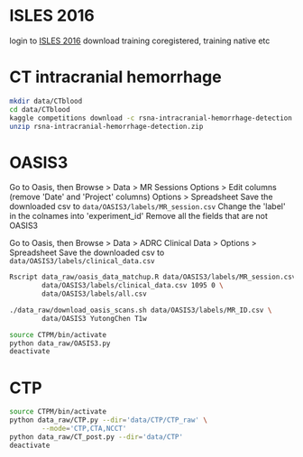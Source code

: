 # ISLES 2016
login to [ISLES 2016](https://www.smir.ch/ISLES/Start2016)
download training coregistered, training native etc

# CT intracranial hemorrhage
```bash
mkdir data/CTblood
cd data/CTblood
kaggle competitions download -c rsna-intracranial-hemorrhage-detection
unzip rsna-intracranial-hemorrhage-detection.zip
```

# OASIS3
Go to Oasis, then Browse > Data > MR Sessions 
Options > Edit columns (remove 'Date' and 'Project' columns)
Options > Spreadsheet
Save the downloaded csv to `data/OASIS3/labels/MR_session.csv`
Change the 'label' in the colnames into 'experiment_id'
Remove all the fields that are not OASIS3

Go to Oasis, then Browse > Data > ADRC Clinical Data > Options > Spreadsheet
Save the downloaded csv to `data/OASIS3/labels/clinical_data.csv`


```bash
Rscript data_raw/oasis_data_matchup.R data/OASIS3/labels/MR_session.csv \
        data/OASIS3/labels/clinical_data.csv 1095 0 \
        data/OASIS3/labels/all.csv

./data_raw/download_oasis_scans.sh data/OASIS3/labels/MR_ID.csv \
        data/OASIS3 YutongChen T1w

source CTPM/bin/activate
python data_raw/OASIS3.py
deactivate
```

# CTP
```bash
source CTPM/bin/activate
python data_raw/CTP.py --dir='data/CTP/CTP_raw' \
        --mode='CTP,CTA,NCCT' 
python data_raw/CT_post.py --dir='data/CTP'
deactivate
```

